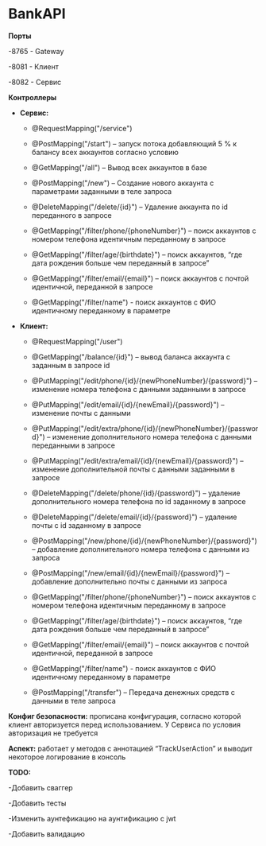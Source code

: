 # BankAPI

**Порты**

-8765 - Gateway

-8081 - Клиент

-8082 - Сервис

**Контроллеры**

- **Сервис:**

    - @RequestMapping("/service")

    - @PostMapping("/start") – запуск потока добавляющий 5 % к балансу всех аккаунтов согласно условию

    - @GetMapping("/all") – Вывод всех аккаунтов в базе

    - @PostMapping("/new") – Создание нового аккаунта с параметрами заданными в теле запроса

    - @DeleteMapping("/delete/{id}") – Удаление аккаунта по id переданного в запросе

    - @GetMapping("/filter/phone/{phoneNumber}") – поиск аккаунтов с номером телефона идентичным переданному в запросе

    - @GetMapping("/filter/age/{birthdate}") – поиск аккаунтов, “где дата рождения больше чем переданный в запросе”

    - @GetMapping("/filter/email/{email}") – поиск аккаунтов с почтой идентичной, переданной в запросе

    - @GetMapping("/filter/name") - поиск аккаунтов с ФИО идентичному переданному в параметре 

- **Клиент:**

    - @RequestMapping("/user")

    - @GetMapping("/balance/{id}") – вывод баланса аккаунта с заданным в запросе id

    - @PutMapping("/edit/phone/{id}/{newPhoneNumber}/{password}") – изменение номера телефона с данными заданными в запросе

    - @PutMapping("/edit/email/{id}/{newEmail}/{password}") – изменение почты с данными 
    - @PutMapping("/edit/extra/phone/{id}/{newPhoneNumber}/{password}") – изменение дополнительного номера телефона с данными переданными в запросе
    - @PutMapping("/edit/extra/email/{id}/{newEmail}/{password}") – изменение дополнительной почты с данными заданными в запросе

    - @DeleteMapping("/delete/phone/{id}/{password}") – удаление дополнительного номера телефона по id заданному в запросе

    - @DeleteMapping("/delete/email/{id}/{password}") – удаление почты с id заданному в запросе

    - @PostMapping("/new/phone/{id}/{newPhoneNumber}/{password}") – добавление дополнительного номера телефона с данными из запроса

    - @PostMapping("/new/email/{id}/{newEmail}/{password}") – добавление дополнительно почты с данными из запроса

    - @GetMapping("/filter/phone/{phoneNumber}") – поиск аккаунтов с номером телефона идентичным переданному в запросе
    - @GetMapping("/filter/age/{birthdate}") – поиск аккаунтов, “где дата рождения больше чем переданный в запросе”

    - @GetMapping("/filter/email/{email}") – поиск аккаунтов с почтой идентичной, переданной в запросе

    - @GetMapping("/filter/name") - поиск аккаунтов с ФИО идентичному переданному в параметре

    - @PostMapping("/transfer") – Передача денежных средств с данными в теле запроса

**Конфиг безопасности:** прописана конфигурация, согласно которой клиент авторизуется перед использованием. У Сервиса по условия авторизация не требуется


**Аспект:** работает у методов с аннотацией “TrackUserAction” и выводит некоторое логирование в консоль

**TODO:**

-Добавить сваггер

-Добавить тесты

-Изменить аунтефикацию на аунтификацию с jwt

-Добавить валидацию
